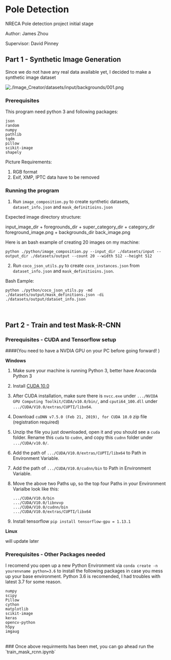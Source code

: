 # Pole Detection

NRECA Pole detection project initial stage

Author: James Zhou

Supervisor: David Pinney


## Part 1 - Synthetic Image Generation

Since we do not have any real data available yet, I decided to make a synthetic image dataset

![./Image_Creator/datasets/input/backgrounds/001.png](Test)

### Prerequisites

This program need python 3 and following packages:

```
json
random
numpy
pathlib
tqdm
pillow
scikit-image
shapely
```
Picture Requirements:

1. RGB format
2. Exif, XMP, IPTC data have to be removed


### Running the program

1. Run `image_composition.py` to create synthetic datasets, `dataset_info.json` and `mask_definitioins.json`

 Expected image directory structure:
 
 input_image_dir
        + foregrounds_dir
            + super_category_dir
                + category_dir
                        foreground_image.png
        + backgrounds_dir
                back_image.png
        

Here is an bash example of creating 20 images on my machine: 
```
python ./python/image_composition.py --input_dir ./datasets/input --output_dir ./datasets/output --count 20 --width 512 --height 512
```

2.  Run `coco_json_utils.py` to create `coco_instances.json` from  `dataset_info.json` and `mask_definitioins.json`.

Bash Eample:

```
python ./python/coco_json_utils.py -md ./datasets/output/mask_definitions.json -di ./datasets/output/dataset_info.json
```

</br>

## Part 2 - Train and test Mask-R-CNN

### Prerequisites - CUDA and Tensorflow setup

####(You need to have a NVDIA GPU on your PC before going forward! )

**Windows**

1. Make sure your machine is running Python 3, better have Anaconda Python 3
2. Install [CUDA 10.0](https://developer.nvidia.com/cuda-10.0-download-archive)
3. After CUDA installation, make sure there is `nvcc.exe` under `.../NVIDA GPU Computing Toolkit/CUDA/v10.0/bin/`,  and `cputi64_100.dll` under `.../CUDA/V10.0/extras/CUPTI/libx64`.
4. Download `cuDNN v7.5.0 (Feb 21, 2019), for CUDA 10.0` zip file (registration required)
5. Unzip the file you just downloaded, open it and you should see a `cuda` folder. Rename this `cuda` to `cudnn`, and copy this `cudnn` folder under `.../CUDA/v10.0/`.
6. Add the path of `.../CUDA/V10.0/extras/CUPTI/libx64` to Path in Environment Variable.
7. Add the path of `.../CUDA/V10.0/cudnn/bin` to Path in Environment Variable.
8. Move the above two Paths up, so the top four Paths in your Environment Varialbe look like this:

	```
	.../CUDA/V10.0/bin
	.../CUDA/V10.0/libnvvp
	.../CUDA/V10.0/cudnn/bin
	.../CUDA/V10.0/extras/CUPTI/libx64
	```

9. Install tensorflow `pip install tensorflow-gpu = 1.13.1`

**Linux**

will update later

### Prerequisites - Other Packages needed

I recomend you open up a new Python Environment via `conda create -n yourenvname python=3.6` to install the following packages in case you mess up your base environment. Python 3.6 is recomended, I had troubles with latest 3.7 for some reason.

```
numpy
scipy
Pillow
cython
matplotlib
scikit-image
keras
opencv-python
h5py
imgaug

```	
</br>
### Once above requirments has been met, you can go ahead run the `train_mask_rcnn.ipynb`
